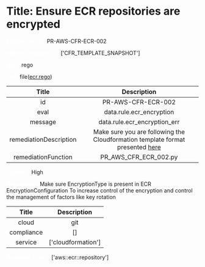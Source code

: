 



# Title: Ensure ECR repositories are encrypted


***<font color="white">Master Test Id:</font>*** PR-AWS-CFR-ECR-002

***<font color="white">Master Snapshot Id:</font>*** ['CFR_TEMPLATE_SNAPSHOT']

***<font color="white">type:</font>*** rego

***<font color="white">rule:</font>*** file([ecr.rego])  
  
  
  
  

|Title|Description|
| :---: | :---: |
|id|PR-AWS-CFR-ECR-002|
|eval|data.rule.ecr_encryption|
|message|data.rule.ecr_encryption_err|
|remediationDescription|Make sure you are following the Cloudformation template format presented <a href='https://docs.aws.amazon.com/AWSCloudFormation/latest/UserGuide/aws-resource-ecr-repository.html#cfn-ecr-repository-imagetagmutability' target='_blank'>here</a>|
|remediationFunction|PR_AWS_CFR_ECR_002.py|


***<font color="white">Severity:</font>*** High

***<font color="white">Description:</font>*** Make sure EncryptionType is present in ECR EncryptionConfiguration To increase control of the encryption and control the management of factors like key rotation  
  
  

|Title|Description|
| :---: | :---: |
|cloud|git|
|compliance|[]|
|service|['cloudformation']|


***<font color="white">Resource Types:</font>*** ['aws::ecr::repository']


[ecr.rego]: https://github.com/prancer-io/prancer-compliance-test/tree/master/aws/iac/ecr.rego
